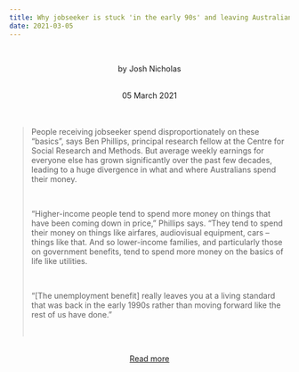 ```yaml
---
title: Why jobseeker is stuck 'in the early 90s' and leaving Australians behind
date: 2021-03-05
---
```


<br><center>by Josh Nicholas</center><br>

<center>05 March 2021</center><br><br>

<blockquote><p>People receiving jobseeker spend disproportionately on these “basics”, says Ben Phillips, principal research fellow at the Centre for Social Research and Methods. But average weekly earnings for everyone else has grown significantly over the past few decades, leading to a huge divergence in what and where Australians spend their money.</p><br>

<p>“Higher-income people tend to spend more money on things that have been coming down in price,” Phillips says. “They tend to spend their money on things like airfares, audiovisual equipment, cars – things like that. And so lower-income families, and particularly those on government benefits, tend to spend more money on the basics of life like utilities.</p><br>

<p>“[The unemployment benefit] really leaves you at a living standard that was back in the early 1990s rather than moving forward like the rest of us have done.”</p><br>

</blockquote><br>

<center><a href="https://www.theguardian.com/news/datablog/2021/mar/05/why-jobseeker-is-stuck-in-the-early-90s-and-leaving-australians-behind">Read more</a></center>